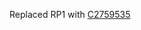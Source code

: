 Replaced RP1 with [C2759535](https://www.lcsc.com/product-detail/Chip-Resistor-Surface-Mount_UNI-ROYAL-Uniroyal-Elec-HP02WAF1002TCE_C2759535.html)
